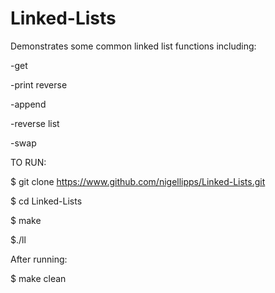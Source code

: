 # Linked-Lists
Demonstrates some common linked list functions including:

-get

-print reverse

-append

-reverse list

-swap

TO RUN:

  $ git clone https://www.github.com/nigellipps/Linked-Lists.git
  
  $ cd Linked-Lists
  
  $ make
  
  $./ll
  
After running:
  
  $ make clean
